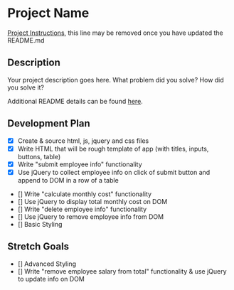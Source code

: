 # Project Name

[Project Instructions](./INSTRUCTIONS.md), this line may be removed once you have updated the README.md

## Description

Your project description goes here. What problem did you solve? How did you solve it?

Additional README details can be found [here](https://github.com/PrimeAcademy/readme-template/blob/master/README.md).

## Development Plan
- [x] Create & source html, js, jquery and css files
- [x] Write HTML that will be rough template of app (with titles, inputs, buttons, table)
- [x] Write "submit employee info" functionality
- [x] Use jQuery to collect employee info on click of submit button and append to DOM in a row of a table
- [] Write "calculate monthly cost" functionality
- [] Use jQuery to display total monthly cost on DOM
- [] Write "delete employee info" functionality
- [] Use jQuery to remove employee info from DOM
- [] Basic Styling
## Stretch Goals
- [] Advanced Styling
- [] Write "remove employee salary from total" functionality & use jQuery to update info on DOM